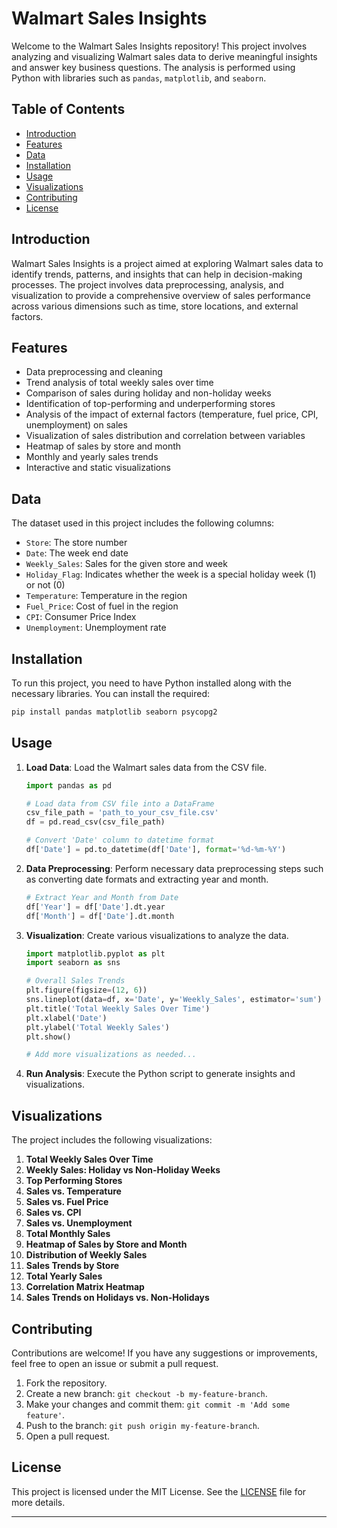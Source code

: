# Walmart Sales Insights

Welcome to the Walmart Sales Insights repository! This project involves analyzing and visualizing Walmart sales data to derive meaningful insights and answer key business questions. The analysis is performed using Python with libraries such as `pandas`, `matplotlib`, and `seaborn`.

## Table of Contents

- [Introduction](#introduction)
- [Features](#features)
- [Data](#data)
- [Installation](#installation)
- [Usage](#usage)
- [Visualizations](#visualizations)
- [Contributing](#contributing)
- [License](#license)

## Introduction

Walmart Sales Insights is a project aimed at exploring Walmart sales data to identify trends, patterns, and insights that can help in decision-making processes. The project involves data preprocessing, analysis, and visualization to provide a comprehensive overview of sales performance across various dimensions such as time, store locations, and external factors.

## Features

- Data preprocessing and cleaning
- Trend analysis of total weekly sales over time
- Comparison of sales during holiday and non-holiday weeks
- Identification of top-performing and underperforming stores
- Analysis of the impact of external factors (temperature, fuel price, CPI, unemployment) on sales
- Visualization of sales distribution and correlation between variables
- Heatmap of sales by store and month
- Monthly and yearly sales trends
- Interactive and static visualizations

## Data

The dataset used in this project includes the following columns:

- `Store`: The store number
- `Date`: The week end date
- `Weekly_Sales`: Sales for the given store and week
- `Holiday_Flag`: Indicates whether the week is a special holiday week (1) or not (0)
- `Temperature`: Temperature in the region
- `Fuel_Price`: Cost of fuel in the region
- `CPI`: Consumer Price Index
- `Unemployment`: Unemployment rate

## Installation

To run this project, you need to have Python installed along with the necessary libraries. You can install the required:

```bash
pip install pandas matplotlib seaborn psycopg2
```

## Usage

1. **Load Data**: Load the Walmart sales data from the CSV file.

    ```python
    import pandas as pd
    
    # Load data from CSV file into a DataFrame
    csv_file_path = 'path_to_your_csv_file.csv'
    df = pd.read_csv(csv_file_path)
    
    # Convert 'Date' column to datetime format
    df['Date'] = pd.to_datetime(df['Date'], format='%d-%m-%Y')
    ```

2. **Data Preprocessing**: Perform necessary data preprocessing steps such as converting date formats and extracting year and month.

    ```python
    # Extract Year and Month from Date
    df['Year'] = df['Date'].dt.year
    df['Month'] = df['Date'].dt.month
    ```

3. **Visualization**: Create various visualizations to analyze the data.

    ```python
    import matplotlib.pyplot as plt
    import seaborn as sns
    
    # Overall Sales Trends
    plt.figure(figsize=(12, 6))
    sns.lineplot(data=df, x='Date', y='Weekly_Sales', estimator='sum')
    plt.title('Total Weekly Sales Over Time')
    plt.xlabel('Date')
    plt.ylabel('Total Weekly Sales')
    plt.show()
    
    # Add more visualizations as needed...
    ```

4. **Run Analysis**: Execute the Python script to generate insights and visualizations.

## Visualizations

The project includes the following visualizations:

1. **Total Weekly Sales Over Time**
2. **Weekly Sales: Holiday vs Non-Holiday Weeks**
3. **Top Performing Stores**
4. **Sales vs. Temperature**
5. **Sales vs. Fuel Price**
6. **Sales vs. CPI**
7. **Sales vs. Unemployment**
8. **Total Monthly Sales**
9. **Heatmap of Sales by Store and Month**
10. **Distribution of Weekly Sales**
11. **Sales Trends by Store**
12. **Total Yearly Sales**
13. **Correlation Matrix Heatmap**
14. **Sales Trends on Holidays vs. Non-Holidays**

## Contributing

Contributions are welcome! If you have any suggestions or improvements, feel free to open an issue or submit a pull request.

1. Fork the repository.
2. Create a new branch: `git checkout -b my-feature-branch`.
3. Make your changes and commit them: `git commit -m 'Add some feature'`.
4. Push to the branch: `git push origin my-feature-branch`.
5. Open a pull request.

## License

This project is licensed under the MIT License. See the [LICENSE](LICENSE) file for more details.

---
